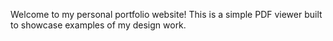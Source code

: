 Welcome to my personal portfolio website! This is a simple PDF viewer built to showcase examples of my design work.
